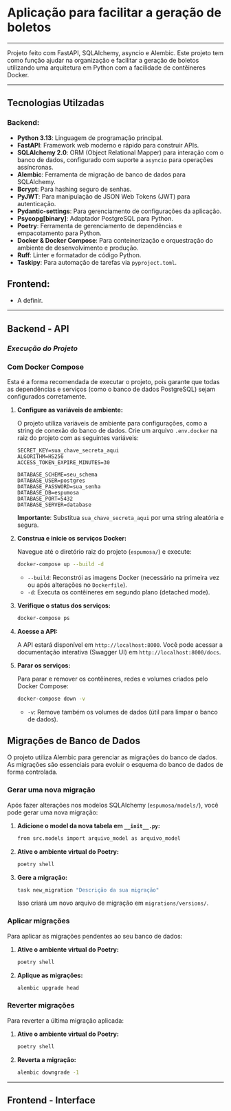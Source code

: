 # Aplicação para facilitar a geração de boletos

---

Projeto feito com FastAPI, SQLAlchemy, asyncio e Alembic. Este projeto tem como função ajudar na organização e facilitar a geração de boletos utilizando uma arquitetura em Python com a facilidade de contêineres Docker.

---

## Tecnologias Utilzadas

### Backend:

- **Python 3.13**: Linguagem de programação principal.
- **FastAPI**: Framework web moderno e rápido para construir APIs.
- **SQLAlchemy 2.0**: ORM (Object Relational Mapper) para interação com o banco de dados, configurado com suporte a `asyncio` para operações assíncronas.
- **Alembic**: Ferramenta de migração de banco de dados para SQLAlchemy.
- **Bcrypt**: Para hashing seguro de senhas.
- **PyJWT**: Para manipulação de JSON Web Tokens (JWT) para autenticação.
- **Pydantic-settings**: Para gerenciamento de configurações da aplicação.
- **Psycopg[binary]**: Adaptador PostgreSQL para Python.
- **Poetry**: Ferramenta de gerenciamento de dependências e empacotamento para Python.
- **Docker & Docker Compose**: Para conteinerização e orquestração do ambiente de desenvolvimento e produção.
- **Ruff**: Linter e formatador de código Python.
- **Taskipy**: Para automação de tarefas via `pyproject.toml`.

## Frontend:

- A definir.

---

## Backend - API
###  ***Execução do Projeto***

### Com Docker Compose

Esta é a forma recomendada de executar o projeto, pois garante que todas as dependências e serviços (como o banco de dados PostgreSQL) sejam configurados corretamente.
1.  **Configure as variáveis de ambiente:**

    O projeto utiliza variáveis de ambiente para configurações, como a string de conexão do banco de dados. Crie um arquivo `.env.docker` na raiz do projeto com as seguintes variáveis:

    ```env
    SECRET_KEY=sua_chave_secreta_aqui
    ALGORITHM=HS256
    ACCESS_TOKEN_EXPIRE_MINUTES=30

    DATABASE_SCHEME=seu_schema
    DATABASE_USER=postgres
    DATABASE_PASSWORD=sua_senha
    DATABASE_DB=espumosa
    DATABASE_PORT=5432
    DATABASE_SERVER=database
    ```

    **Importante**: Substitua `sua_chave_secreta_aqui` por uma string aleatória e segura.

2.  **Construa e inicie os serviços Docker:**

    Navegue até o diretório raiz do projeto (`espumosa/`) e execute:

    ```bash
    docker-compose up --build -d
    ```

    - `--build`: Reconstrói as imagens Docker (necessário na primeira vez ou após alterações no `Dockerfile`).
    - `-d`: Executa os contêineres em segundo plano (detached mode).

3.  **Verifique o status dos serviços:**

    ```bash
    docker-compose ps
    ```

4.  **Acesse a API:**

    A API estará disponível em `http://localhost:8000`.
    Você pode acessar a documentação interativa (Swagger UI) em `http://localhost:8000/docs`.

5.  **Parar os serviços:**

    Para parar e remover os contêineres, redes e volumes criados pelo Docker Compose:

    ```bash
    docker-compose down -v
    ```

    - `-v`: Remove também os volumes de dados (útil para limpar o banco de dados).

## Migrações de Banco de Dados

O projeto utiliza Alembic para gerenciar as migrações do banco de dados. As migrações são essenciais para evoluir o esquema do banco de dados de forma controlada.

### Gerar uma nova migração

Após fazer alterações nos modelos SQLAlchemy (`espumosa/models/`), você pode gerar uma nova migração:

1.  **Adicione o model da nova tabela em `__init__.py`:**

    ```bash
    from src.models import arquivo_model as arquivo_model

    ```

2.  **Ative o ambiente virtual do Poetry:**

    ```bash
    poetry shell
    ```

3.  **Gere a migração:**

    ```bash
    task new_migration "Descrição da sua migração"
    ```

    Isso criará um novo arquivo de migração em `migrations/versions/`.

### Aplicar migrações

Para aplicar as migrações pendentes ao seu banco de dados:

1.  **Ative o ambiente virtual do Poetry:**

    ```bash
    poetry shell
    ```

2.  **Aplique as migrações:**

    ```bash
    alembic upgrade head
    ```

### Reverter migrações

Para reverter a última migração aplicada:

1.  **Ative o ambiente virtual do Poetry:**

    ```bash
    poetry shell
    ```

2.  **Reverta a migração:**

    ```bash
    alembic downgrade -1
    ```

---

## Frontend - Interface